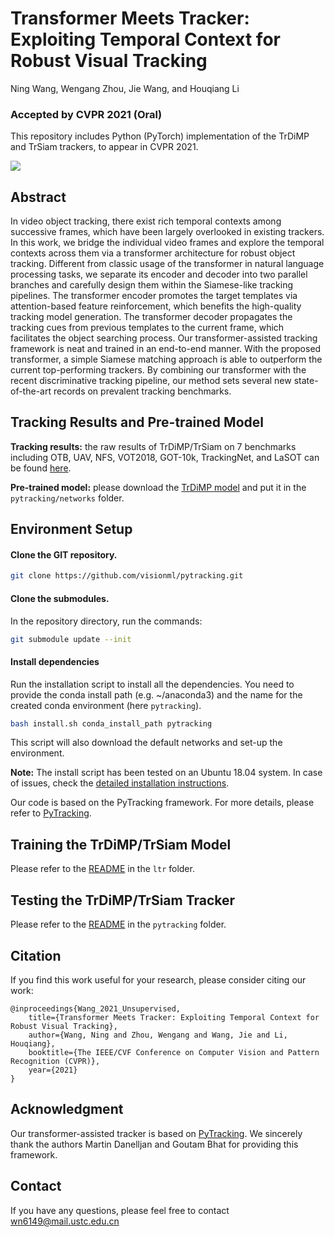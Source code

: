 # Transformer Meets Tracker: Exploiting Temporal Context for Robust Visual Tracking
Ning Wang, Wengang Zhou, Jie Wang, and Houqiang Li 

### Accepted by **CVPR 2021 (Oral)**

This repository includes Python (PyTorch) implementation of the TrDiMP and TrSiam trackers, to appear in CVPR 2021.

![](../main/TransformerTracker.png)

## Abstract
In video object tracking, there exist rich temporal contexts among successive frames, which have been largely overlooked in existing trackers. In this work, we bridge the individual video frames and explore the temporal contexts across them via a transformer architecture for robust object tracking. Different from classic usage of the transformer in natural language processing tasks, we separate its encoder and decoder into two parallel branches and carefully design them within the Siamese-like tracking pipelines. The transformer encoder promotes the target templates via attention-based feature reinforcement, which benefits the high-quality tracking model generation. The transformer decoder propagates the tracking cues from previous templates to the current frame, which facilitates the object searching process. Our transformer-assisted tracking framework is neat and trained in an end-to-end manner. With the proposed transformer, a simple Siamese matching approach is able to outperform the current top-performing trackers. By combining our transformer with the recent discriminative tracking pipeline, our method sets several new state-of-the-art records on prevalent tracking benchmarks. 

## Tracking Results and Pre-trained Model

**Tracking results:** the raw results of TrDiMP/TrSiam on 7 benchmarks including OTB, UAV, NFS, VOT2018, GOT-10k, TrackingNet, and LaSOT can be found [here](https://github.com/594422814/TransformerTrack/releases/download/results/Tracking_results.zip).

**Pre-trained model:** please download the [TrDiMP model](https://github.com/594422814/TransformerTrack/releases/download/model/trdimp_net.pth.tar) and put it in the ```pytracking/networks``` folder.

## Environment Setup

#### Clone the GIT repository.  
```bash
git clone https://github.com/visionml/pytracking.git
```
#### Clone the submodules.  
In the repository directory, run the commands:  
```bash
git submodule update --init  
```  
#### Install dependencies
Run the installation script to install all the dependencies. You need to provide the conda install path (e.g. ~/anaconda3) and the name for the created conda environment (here ```pytracking```).  
```bash
bash install.sh conda_install_path pytracking
```  
This script will also download the default networks and set-up the environment.  

**Note:** The install script has been tested on an Ubuntu 18.04 system. In case of issues, check the [detailed installation instructions](INSTALL.md). 

Our code is based on the PyTracking framework. For more details, please refer to [PyTracking](https://github.com/visionml/pytracking).

## Training the TrDiMP/TrSiam Model

Please refer to the [README](https://github.com/594422814/TransformerTrack/blob/main/ltr/README.md) in the ```ltr``` folder.

## Testing the TrDiMP/TrSiam Tracker

Please refer to the [README](https://github.com/594422814/TransformerTrack/blob/main/pytracking/README.md) in the ```pytracking``` folder.


## Citation
If you find this work useful for your research, please consider citing our work:
```
@inproceedings{Wang_2021_Unsupervised,
    title={Transformer Meets Tracker: Exploiting Temporal Context for Robust Visual Tracking},
    author={Wang, Ning and Zhou, Wengang and Wang, Jie and Li, Houqiang},
    booktitle={The IEEE/CVF Conference on Computer Vision and Pattern Recognition (CVPR)},
    year={2021}
}
```

## Acknowledgment
Our transformer-assisted tracker is based on [PyTracking](https://github.com/visionml/pytracking). We sincerely thank the authors Martin Danelljan and Goutam Bhat for providing this framework.

## Contact
If you have any questions, please feel free to contact wn6149@mail.ustc.edu.cn

